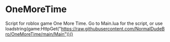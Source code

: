 # OneMoreTime
Script for roblox game One More Time. Go to Main.lua for the script, or use loadstring(game:HttpGet("https://raw.githubusercontent.com/NormalDudeBro/OneMoreTime/main/Main"))()
